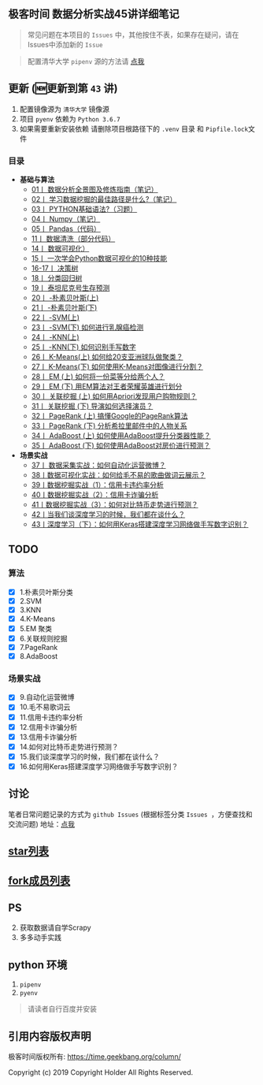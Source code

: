 ## 极客时间 数据分析实战45讲详细笔记
> 常见问题在本项目的 `Issues` 中，其他按住不表，如果存在疑问，请在Issues中添加新的 `Issue`

> 配置清华大学 `pipenv` 源的方法请 [点我](https://github.com/xiaomiwujiecao/DataAnalysisInAction/issues/9)

## 更新 (🆕更新到第 `43` 讲)

1. 配置镜像源为 `清华大学` 镜像源
2. 项目 `pyenv` 依赖为 `Python 3.6.7`
3. 如果需要重新安装依赖 请删除项目根路径下的 `.venv` 目录 和 `Pipfile.lock`文件
### 目录

-  **基础与算法**
    - [01丨 数据分析全景图及修炼指南（笔记）](./01/README.md)
    - [02丨 学习数据挖掘的最佳路径是什么?（笔记）](./02/README.md)
    - [03丨 PYTHON基础语法?（习题）](./03/README.md)
    - [04丨 Numpy（笔记）](./04/README.md)
    - [05丨 Pandas（代码）](./05/README.md)
    - [11丨 数据清洗（部分代码）](./11/README.md)
    - [14丨 数据可视化）](./14/README.md)
    - [15丨 一次学会Python数据可视化的10种技能](./15/README.md)
    - [16-17丨 决策树](./16-17/README.md)
    - [18丨 分类回归树](./18/README.md)
    - [19丨 泰坦尼克号生存预测](./19/README.md)
    - [20丨 -朴素贝叶斯(上)](./20/README.md)
    - [21丨 -朴素贝叶斯(下)](./21/README.md)
    - [22丨 -SVM(上)](./22/README.md)
    - [23丨 -SVM(下) 如何进行乳腺癌检测](./23/README.md)
    - [24丨 -KNN(上)](./24/README.md)
    - [25丨 -KNN(下) 如何识别手写数字](./25/README.md)
    - [26丨 K-Means(上) 如何给20支亚洲球队做聚类？](./26/README.md)
    - [27丨 K-Means(下) 如何使用K-Means对图像进行分割？](./27/README.md)
    - [28丨 EM (上) 如何将一份菜等分给两个人？](./28/README.md)
    - [29丨 EM (下) 用EM算法对王者荣耀英雄进行划分](./29/README.md)
    - [30丨 关联挖掘 (上) 如何用Apriori发现用户购物规则？](./30/README.md)
    - [31丨 关联挖掘 (下) 导演如何选择演员？](./31/README.md)
    - [32丨 PageRank (上) 搞懂Google的PageRank算法](./32/README.md)
    - [33丨 PageRank (下) 分析希拉里邮件中的人物关系](./33/README.md)
    - [34丨 AdaBoost (上) 如何使用AdaBoost提升分类器性能？](./34/README.md)
    - [35丨 AdaBoost (下) 如何使用AdaBoost对房价进行预测？](./35/README.md)
- **场景实战**
    - [37丨 数据采集实战：如何自动化运营微博？](./37/README.md)
    - [38丨数据可视化实战：如何给毛不易的歌曲做词云展示？](./38/README.md)
    - [39丨数据挖掘实战（1）：信用卡违约率分析](./39/README.md)
    - [40丨数据挖掘实战（2）：信用卡诈骗分析](./40/README.md)
    - [41丨数据挖掘实战（3）：如何对比特币走势进行预测？](./41/README.md)
    - [42丨当我们谈深度学习的时候，我们都在谈什么？](./42/README.md)
    - [43丨深度学习（下）：如何用Keras搭建深度学习网络做手写数字识别？](./42/README.md)
## TODO

### 算法
- [x] 1.朴素贝叶斯分类
- [x] 2.SVM
- [x] 3.KNN
- [x] 4.K-Means
- [x] 5.EM 聚类
- [x] 6.关联规则挖掘
- [x] 7.PageRank
- [x] 8.AdaBoost
### 场景实战
- [x] 9.自动化运营微博
- [x] 10.毛不易歌词云
- [x] 11.信用卡违约率分析
- [x] 12.信用卡诈骗分析
- [x] 13.信用卡诈骗分析
- [x] 14.如何对比特币走势进行预测？
- [x] 15.我们谈深度学习的时候，我们都在谈什么？
- [x] 16.如何用Keras搭建深度学习网络做手写数字识别？

## 讨论

笔者日常问题记录的方式为 `github Issues`  (根据标签分类 `Issues `，方便查找和交流问题)
地址：[点我](https://github.com/xiaomiwujiecao/geek-thickink/issues)

##  [star列表](https://github.com/xiaomiwujiecao/DataAnalysisInAction/stargazers)

##  [fork成员列表](https://github.com/xiaomiwujiecao/DataAnalysisInAction/network/members)

## PS

2. 获取数据请自学Scrapy
3. 多多动手实践  

## python 环境

1. `pipenv`
2. `pyenv`

> 请读者自行百度并安装

## 引用内容版权声明
极客时间版权所有: https://time.geekbang.org/column/

Copyright (c) 2019 Copyright Holder All Rights Reserved.
